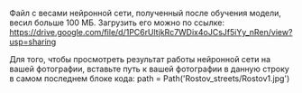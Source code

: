 Файл с весами нейронной сети, полученный после обучения модели,
весил больше 100 МБ. Загрузить его можно по ссылке:
https://drive.google.com/file/d/1PC6rUltjkRc7WDix4oJCsJf5iYy_nRen/view?usp=sharing

Для того, чтобы просмотреть результат работы нейронной сети на вашей
фотографии, вставьте путь к вашей фотографии в данную строку в
самом последнем блоке кода:
path = Path('Rostov_streets/Rostov1.jpg')

